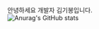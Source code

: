 안녕하세요 개발자 김기봉입니다.   
![Anurag's GitHub stats](https://github-readme-stats.vercel.app/api?username=kibongcoders&show_icons=true&theme=buefy)
